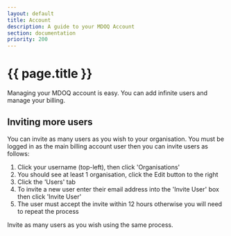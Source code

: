 ```yaml
---
layout: default
title: Account
description: A guide to your MDOQ Account 
section: documentation
priority: 200
---
```


# {{ page.title }}

Managing your MDOQ account is easy. You can add infinite users and manage your billing.


## Inviting more users 

You can invite as many users as you wish to your organisation.
You must be logged in as the main billing account user then you can invite users as follows:

1. Click your username (top-left), then click 'Organisations'
2. You should see at least 1 organisation, click the Edit button to the right
3. Click the 'Users' tab
4. To invite a new user enter their email address into the 'Invite User' box then click 'Invite User'
5. The user must accept the invite within 12 hours otherwise you will need to repeat the process

Invite as many users as you wish using the same process.


